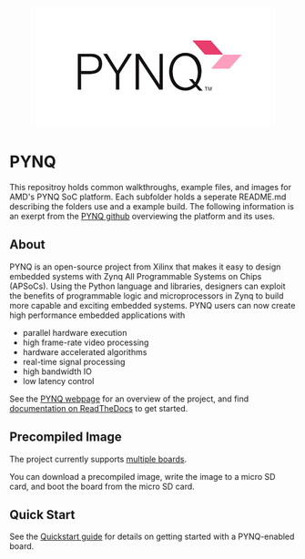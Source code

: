 <center><img src="images/pynq_logo.PNG" alt="file structure"></center>

# PYNQ

This repositroy holds common walkthroughs, example files, and images for AMD's PYNQ SoC platform. Each subfolder holds a seperate README.md describing the folders use and a example build. The following information is an exerpt from the <a href="http://github.com/Xilinx/PYNQ/" target="_blank">PYNQ github</a> overviewing the platform and its uses.

## About
PYNQ is an open-source project from Xilinx that makes it easy to design embedded systems with Zynq All Programmable Systems on Chips (APSoCs). Using the Python language and libraries, designers can exploit the benefits of programmable logic and microprocessors in Zynq to build more capable and exciting embedded systems.
PYNQ users can now create high performance embedded applications with
-	parallel hardware execution
-	high frame-rate video processing
-	hardware accelerated algorithms
-	real-time signal processing
-	high bandwidth IO
-	low latency control

See the <a href="http://www.pynq.io/" target="_blank">PYNQ webpage</a> for an overview of the project, and find <a href="http://pynq.readthedocs.io" target="_blank">documentation on ReadTheDocs</a> to get started. 

## Precompiled Image

The project currently supports <a href="http://www.pynq.io/board.html" target="_blank">multiple boards</a>. 

You can download a precompiled image, write the image to a micro SD card, and boot the board from the micro SD card. 

## Quick Start

See the <a href="http://pynq.readthedocs.io/en/latest/getting_started.html" target="_blank">Quickstart guide</a> for details on getting started with a PYNQ-enabled board.
